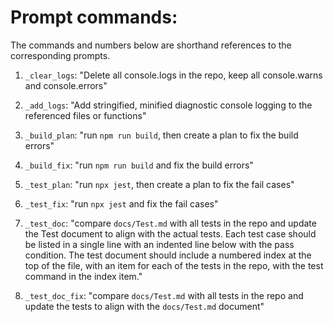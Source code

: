 # Prompt commands:

The commands and numbers below are shorthand references to the corresponding prompts.

1. `_clear_logs`: "Delete all console.logs in the repo, keep all console.warns and console.errors"

2. `_add_logs`: "Add stringified, minified diagnostic console logging to the referenced files or functions"

3. `_build_plan`: "run `npm run build`, then create a plan to fix the build errors"

4. `_build_fix`: "run `npm run build` and fix the build errors"

5. `_test_plan`: "run `npx jest`, then create a plan to fix the fail cases"

6. `_test_fix`: "run `npx jest` and fix the fail cases"

7. `_test_doc`: "compare `docs/Test.md` with all tests in the repo and update the Test document to align with the actual tests. Each test case should be listed in a single line with an indented line below with the pass condition. The test document should include a numbered index at the top of the file, with an item for each of the tests in the repo, with the test command in the index item."

8. `_test_doc_fix`: "compare `docs/Test.md` with all tests in the repo and update the tests to align with the `docs/Test.md` document"
